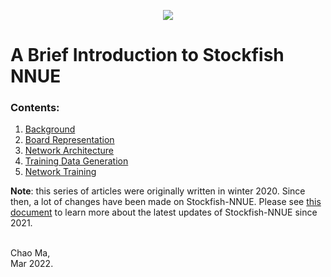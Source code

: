 <p align="center">
  <img src="https://cdn.discordapp.com/attachments/724700045525647420/729135226365804594/SFNNUE2.png">
</p>

# A Brief Introduction to Stockfish NNUE

### Contents:

1. [Background](part1-en.md)
2. [Board Representation](part2-en.md)
3. [Network Architecture](part3-en.md)
4. [Training Data Generation](part4-en.md)
5. [Network Training](part5-en.md)

**Note**: this series of articles were originally written in winter 2020. Since then, a lot of changes have been made on Stockfish-NNUE. Please see [this document](https://github.com/glinscott/nnue-pytorch/blob/master/docs/nnue.md#architectures-and-new-directions) to learn more about the latest updates of Stockfish-NNUE since 2021.

<br>
Chao Ma, <br>
Mar 2022.